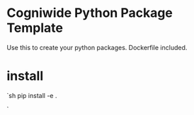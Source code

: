 # Cogniwide Python Package Template

Use this to create your python packages. Dockerfile included.

# install
`sh
pip install -e .

`
